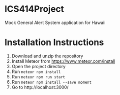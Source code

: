 # ICS414Project
Mock General Alert System application for Hawaii
# Installation Instructions
1. Download and unzip the repository
1. Install Meteor from https://www.meteor.com/install
1. Open the project directory
1. Run `meteor npm install`
1. Run `meteor npm run start`
1. Run `meteor npm install --save moment`
1. Go to http://localhost:3000/
